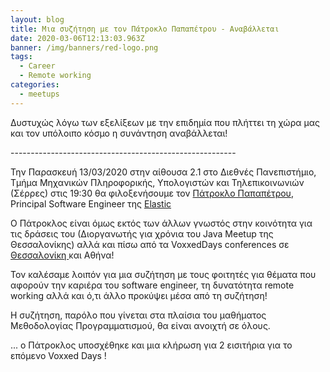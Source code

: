 ```yaml
---
layout: blog
title: Μια συζήτηση με τον Πάτροκλο Παπαπέτρου - Αναβάλλεται
date: 2020-03-06T12:13:03.963Z
banner: /img/banners/red-logo.png
tags:
  - Career
  - Remote working
categories:
  - meetups
---
```

Δυστυχώς λόγω των εξελίξεων με την επιδημία που πλήττει τη χώρα μας και τον υπόλοιπο κόσμο η συνάντηση αναβάλλεται!

\--------------------------------------------------------

Την Παρασκευή 13/03/2020 στην αίθουσα 2.1 στο Διεθνές Πανεπιστήμιο, Τμήμα Μηχανικών Πληροφορικής, Υπολογιστών και Τηλεπικοινωνιών  (Σέρρες) στις 19:30 θα φιλοξενήσουμε τον [Πάτροκλο Παπαπέτρου](https://www.linkedin.com/in/ppapapetrou/), Principal Software Engineer της [Elastic](https://www.elastic.co/)

Ο Πάτροκλος είναι όμως εκτός των άλλων γνωστός στην κοινότητα για τις δράσεις του (Διοργανωτής για χρόνια του Java Meetup της Θεσσαλονίκης) αλλά και πίσω από τα VoxxedDays conferences σε [Θεσσαλονίκη ](https://voxxeddays.com/thessaloniki/)και Αθήνα!

Τον καλέσαμε λοιπόν για μια συζήτηση με τους φοιτητές για θέματα που αφορούν την καριέρα του software engineer, τη δυνατότητα remote working αλλά και ό,τι άλλο προκύψει μέσα από τη συζήτηση!

Η συζήτηση, παρόλο που γίνεται στα πλαίσια του μαθήματος Μεθοδολογίας Προγραμματισμού, θα είναι ανοιχτή σε όλους.

... ο Πάτροκλος υποσχέθηκε και μια κλήρωση για 2 εισιτήρια για το επόμενο Voxxed Days !